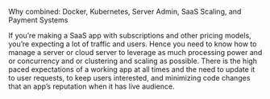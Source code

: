 Why combined: Docker, Kubernetes, Server Admin, SaaS Scaling, and Payment Systems

If you’re making a SaaS app with subscriptions and other pricing models, you’re expecting a lot of traffic and users. Hence you need to know how to manage a server or cloud server to leverage as much processing power and or concurrency and or clustering and scaling as possible. There is the high paced expectations of a working app at all times and the need to update it to user requests, to keep users interested, and minimizing code changes that an app’s reputation when it has live audience.